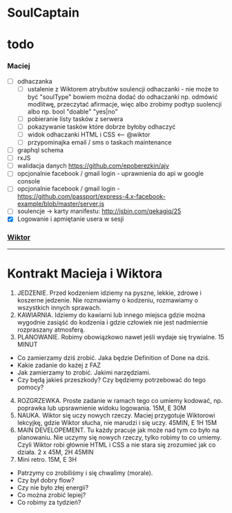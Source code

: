 # SoulCaptain

# todo

### Maciej 
* [ ] odhaczanka
  * [ ] ustalenie z Wiktorem atrybutów soulencji odhaczanki - nie może to być "soulType" bowiem można dodać do odhaczanki np. odmówić modlitwę, przeczytać afirmacje, więc albo zrobimy podtyp suolencji albo np. bool "doable" "yes|no"
  * [ ] pobieranie listy tasków z serwera
  * [ ] pokazywanie tasków które dobrze byłoby odhaczyć
  * [ ] widok odhaczanki HTML i CSS <-- @wiktor
  * [ ] przypominajka email / sms o taskach maintenance
* [ ] graphql schema
* [ ] rxJS
* [ ] walidacja danych https://github.com/epoberezkin/ajv
* [ ] opcjonalnie facebook / gmail login - uprawnienia do api w google console 
* [ ] opcjonalnie facebook / gmail login - https://github.com/passport/express-4.x-facebook-example/blob/master/server.js
* [ ] soulencje -> karty manifestu: http://jsbin.com/qekagiq/25
* [x] Logowanie i apmiętanie usera w sesji
  
### [Wiktor](https://gitlab.com/maciejjankowski/soulcaptain/boards?scope=all&utf8=%E2%9C%93&state=opened&assignee_username=roktiw)


---

# Kontrakt Macieja i Wiktora

1. JEDZENIE. Przed kodzeniem idziemy na pyszne, lekkie, zdrowe i koszerne jedzenie. Nie rozmawiamy o kodzeniu, rozmawiamy o wszystkich innych sprawach.
2. KAWIARNIA. Idziemy do kawiarni lub innego miejsca gdzie można wygodnie zasiąść do kodzenia i gdzie człowiek nie jest nadmiernie rozpraszany atmosferą.
3. PLANOWANIE. Robimy obowiązkowo nawet jeśli wydaje się trywialne. 15 MINUT
* Co zamierzamy dziś zrobić. Jaka będzie Definition of Done na dziś.
* Kakie zadanie do każej z FAZ
* Jak zamierzamy to zrobić. Jakimi narzędziami.
* Czy będą jakieś przeszkody? Czy będziemy potrzebować do tego pomocy?
4. ROZGRZEWKA. Proste zadanie w ramach tego co umiemy kodować, np. poprawka lub upsrawnienie widoku logowania. 15M, E 30M
5. NAUKA. Wiktor się uczy nowych rzeczy. Maciej przygotuje Wiktorowi lekcyjkę, gdzie Wiktor słucha, nie marudzi i się uczy. 45MIN, E 1H 15M
5. MAIN DEVELOPEMENT. Tu każdy pracuje jak może nad tym co było na planowaniu. Nie uczymy się nowych rzeczy, tylko robimy to co umiemy. Czyli Wiktor robi głównie HTML i CSS a nie stara się zrozumieć jak co działa. 2 x 45M, 2H 45MIN
6. Mini retro. 15M, E 3H
* Patrzymy co zrobiliśmy i się chwalimy (morale).
* Czy był dobry flow?
* Czy nie było złej energii?
* Co można zrobić lepiej?
* Co robimy za tydzień?
